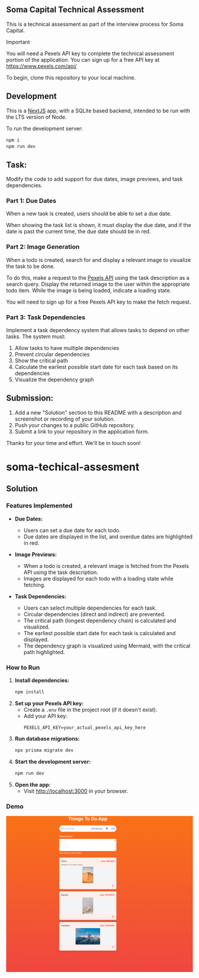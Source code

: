 ## Soma Capital Technical Assessment

This is a technical assessment as part of the interview process for Soma Capital.

> [!IMPORTANT]  
> You will need a Pexels API key to complete the technical assessment portion of the application. You can sign up for a free API key at https://www.pexels.com/api/  

To begin, clone this repository to your local machine.

## Development

This is a [NextJS](https://nextjs.org) app, with a SQLite based backend, intended to be run with the LTS version of Node.

To run the development server:

```bash
npm i
npm run dev
```

## Task:

Modify the code to add support for due dates, image previews, and task dependencies.

### Part 1: Due Dates 

When a new task is created, users should be able to set a due date.

When showing the task list is shown, it must display the due date, and if the date is past the current time, the due date should be in red.

### Part 2: Image Generation 

When a todo is created, search for and display a relevant image to visualize the task to be done. 

To do this, make a request to the [Pexels API](https://www.pexels.com/api/) using the task description as a search query. Display the returned image to the user within the appropriate todo item. While the image is being loaded, indicate a loading state.

You will need to sign up for a free Pexels API key to make the fetch request. 

### Part 3: Task Dependencies

Implement a task dependency system that allows tasks to depend on other tasks. The system must:

1. Allow tasks to have multiple dependencies
2. Prevent circular dependencies
3. Show the critical path
4. Calculate the earliest possible start date for each task based on its dependencies
5. Visualize the dependency graph

## Submission:

1. Add a new "Solution" section to this README with a description and screenshot or recording of your solution. 
2. Push your changes to a public GitHub repository.
3. Submit a link to your repository in the application form.

Thanks for your time and effort. We'll be in touch soon!
# soma-techical-assesment

## Solution

### Features Implemented

- **Due Dates:**
  - Users can set a due date for each todo.
  - Due dates are displayed in the list, and overdue dates are highlighted in red.

- **Image Previews:**
  - When a todo is created, a relevant image is fetched from the Pexels API using the task description.
  - Images are displayed for each todo with a loading state while fetching.

- **Task Dependencies:**
  - Users can select multiple dependencies for each task.
  - Circular dependencies (direct and indirect) are prevented.
  - The critical path (longest dependency chain) is calculated and visualized.
  - The earliest possible start date for each task is calculated and displayed.
  - The dependency graph is visualized using Mermaid, with the critical path highlighted.

### How to Run

1. **Install dependencies:**
   ```bash
   npm install
   ```
2. **Set up your Pexels API key:**
   - Create a `.env` file in the project root (if it doesn't exist).
   - Add your API key:
     ```
     PEXELS_API_KEY=your_actual_pexels_api_key_here
     ```
3. **Run database migrations:**
   ```bash
   npx prisma migrate dev
   ```
4. **Start the development server:**
   ```bash
   npm run dev
   ```
5. **Open the app:**
   - Visit [http://localhost:3000](http://localhost:3000) in your browser.

### Demo

![Screenshot](https://github.com/gokulprathin8/soma-techical-assesment/raw/main/screenshot.png)
